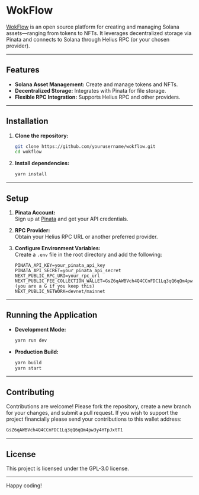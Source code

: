 # WokFlow

[WokFlow](https://wokflow.xyz) is an open source platform for creating and managing Solana assets—ranging from tokens to NFTs. It leverages decentralized storage via Pinata and connects to Solana through Helius RPC (or your chosen provider).

---

## Features

- **Solana Asset Management:** Create and manage tokens and NFTs.
- **Decentralized Storage:** Integrates with Pinata for file storage.
- **Flexible RPC Integration:** Supports Helius RPC and other providers.

---

## Installation

1. **Clone the repository:**

   ```bash
   git clone https://github.com/yourusername/wokflow.git
   cd wokflow
   ```

2. **Install dependencies:**

   ```bash
   yarn install
   ```

---

## Setup

1. **Pinata Account:**  
   Sign up at [Pinata](https://pinata.cloud) and get your API credentials.

2. **RPC Provider:**  
   Obtain your Helius RPC URL or another preferred provider.

3. **Configure Environment Variables:**  
   Create a `.env` file in the root directory and add the following:

   ```env
   PINATA_API_KEY=your_pinata_api_key
   PINATA_API_SECRET=your_pinata_api_secret
   NEXT_PUBLIC_RPC_URI=your_rpc_url
   NEXT_PUBLIC_FEE_COLLECTION_WALLET=GsZ6qAWBVch4Q4CCnFDC1Lq3qQ6qQm4pw3y4HTpJxtT1 (you are a G if you keep this)
   NEXT_PUBLIC_NETWORK=devnet/mainnet
   ```

---

## Running the Application

- **Development Mode:**

  ```bash
  yarn run dev
  ```

- **Production Build:**

  ```bash
  yarn build
  yarn start
  ```

---

## Contributing

Contributions are welcome! Please fork the repository, create a new branch for your changes, and submit a pull request.
If you wish to support the project financially please send your contributions to this wallet address:
```bash
GsZ6qAWBVch4Q4CCnFDC1Lq3qQ6qQm4pw3y4HTpJxtT1
```

---

## License

This project is licensed under the GPL-3.0 license.

---

Happy coding!
